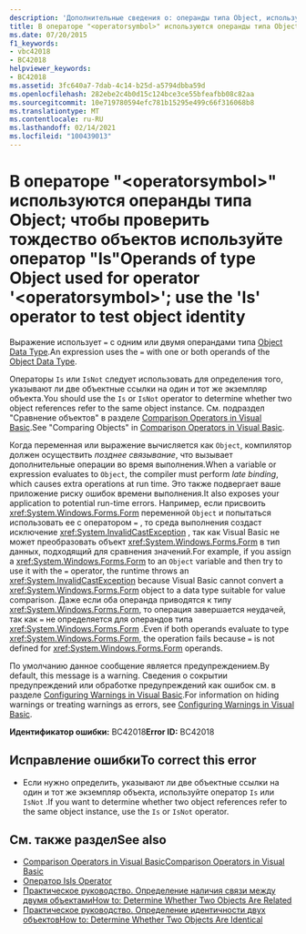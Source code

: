 ```yaml
---
description: 'Дополнительные сведения о: операнды типа Object, используемые для оператора " <operatorsymbol> "; используйте оператор "is" для проверки удостоверения объекта'
title: В операторе "<operatorsymbol>" используются операнды типа Object; чтобы проверить тождество объектов используйте оператор "Is"
ms.date: 07/20/2015
f1_keywords:
- vbc42018
- BC42018
helpviewer_keywords:
- BC42018
ms.assetid: 3fc640a7-7dab-4c14-b25d-a5794dbba59d
ms.openlocfilehash: 282ebe2c4b0d15c124bce3ce55bfeafbb08c82aa
ms.sourcegitcommit: 10e719780594efc781b15295e499c66f316068b8
ms.translationtype: MT
ms.contentlocale: ru-RU
ms.lasthandoff: 02/14/2021
ms.locfileid: "100439013"
---
```

# <a name="operands-of-type-object-used-for-operator-operatorsymbol-use-the-is-operator-to-test-object-identity"></a><span data-ttu-id="42889-103">В операторе "\<operatorsymbol>" используются операнды типа Object; чтобы проверить тождество объектов используйте оператор "Is"</span><span class="sxs-lookup"><span data-stu-id="42889-103">Operands of type Object used for operator '\<operatorsymbol>'; use the 'Is' operator to test object identity</span></span>

<span data-ttu-id="42889-104">Выражение использует `=` с одним или двумя операндами типа [Object Data Type](../language-reference/data-types/object-data-type.md).</span><span class="sxs-lookup"><span data-stu-id="42889-104">An expression uses the `=` with one or both operands of the [Object Data Type](../language-reference/data-types/object-data-type.md).</span></span>  
  
 <span data-ttu-id="42889-105">Операторы `Is` или `IsNot` следует использовать для определения того, указывают ли две объектные ссылки на один и тот же экземпляр объекта.</span><span class="sxs-lookup"><span data-stu-id="42889-105">You should use the `Is` or `IsNot` operator to determine whether two object references refer to the same object instance.</span></span> <span data-ttu-id="42889-106">См. подраздел "Сравнение объектов" в разделе [Comparison Operators in Visual Basic](../programming-guide/language-features/operators-and-expressions/comparison-operators.md).</span><span class="sxs-lookup"><span data-stu-id="42889-106">See "Comparing Objects" in [Comparison Operators in Visual Basic](../programming-guide/language-features/operators-and-expressions/comparison-operators.md).</span></span>  
  
 <span data-ttu-id="42889-107">Когда переменная или выражение вычисляется как `Object`, компилятор должен осуществить *позднее связывание*, что вызывает дополнительные операции во время выполнения.</span><span class="sxs-lookup"><span data-stu-id="42889-107">When a variable or expression evaluates to `Object`, the compiler must perform *late binding*, which causes extra operations at run time.</span></span> <span data-ttu-id="42889-108">Это также подвергает ваше приложение риску ошибок времени выполнения.</span><span class="sxs-lookup"><span data-stu-id="42889-108">It also exposes your application to potential run-time errors.</span></span> <span data-ttu-id="42889-109">Например, если присвоить <xref:System.Windows.Forms.Form> переменной `Object` и попытаться использовать ее с оператором `=` , то среда выполнения создаст исключение <xref:System.InvalidCastException> , так как Visual Basic не может преобразовать объект <xref:System.Windows.Forms.Form> в тип данных, подходящий для сравнения значений.</span><span class="sxs-lookup"><span data-stu-id="42889-109">For example, if you assign a <xref:System.Windows.Forms.Form> to an `Object` variable and then try to use it with the `=` operator, the runtime throws an <xref:System.InvalidCastException> because Visual Basic cannot convert a <xref:System.Windows.Forms.Form> object to a data type suitable for value comparison.</span></span> <span data-ttu-id="42889-110">Даже если оба операнда приводятся к типу <xref:System.Windows.Forms.Form>, то операция завершается неудачей, так как `=` не определяется для операндов типа <xref:System.Windows.Forms.Form> .</span><span class="sxs-lookup"><span data-stu-id="42889-110">Even if both operands evaluate to type <xref:System.Windows.Forms.Form>, the operation fails because `=` is not defined for <xref:System.Windows.Forms.Form> operands.</span></span>  
  
 <span data-ttu-id="42889-111">По умолчанию данное сообщение является предупреждением.</span><span class="sxs-lookup"><span data-stu-id="42889-111">By default, this message is a warning.</span></span> <span data-ttu-id="42889-112">Сведения о сокрытии предупреждений или обработке предупреждений как ошибок см. в разделе [Configuring Warnings in Visual Basic](/visualstudio/ide/configuring-warnings-in-visual-basic).</span><span class="sxs-lookup"><span data-stu-id="42889-112">For information on hiding warnings or treating warnings as errors, see [Configuring Warnings in Visual Basic](/visualstudio/ide/configuring-warnings-in-visual-basic).</span></span>  
  
 <span data-ttu-id="42889-113">**Идентификатор ошибки:** BC42018</span><span class="sxs-lookup"><span data-stu-id="42889-113">**Error ID:** BC42018</span></span>  
  
## <a name="to-correct-this-error"></a><span data-ttu-id="42889-114">Исправление ошибки</span><span class="sxs-lookup"><span data-stu-id="42889-114">To correct this error</span></span>  
  
- <span data-ttu-id="42889-115">Если нужно определить, указывают ли две объектные ссылки на один и тот же экземпляр объекта, используйте оператор `Is` или `IsNot` .</span><span class="sxs-lookup"><span data-stu-id="42889-115">If you want to determine whether two object references refer to the same object instance, use the `Is` or `IsNot` operator.</span></span>  
  
## <a name="see-also"></a><span data-ttu-id="42889-116">См. также раздел</span><span class="sxs-lookup"><span data-stu-id="42889-116">See also</span></span>

- [<span data-ttu-id="42889-117">Comparison Operators in Visual Basic</span><span class="sxs-lookup"><span data-stu-id="42889-117">Comparison Operators in Visual Basic</span></span>](../programming-guide/language-features/operators-and-expressions/comparison-operators.md)
- [<span data-ttu-id="42889-118">Оператор Is</span><span class="sxs-lookup"><span data-stu-id="42889-118">Is Operator</span></span>](../language-reference/operators/is-operator.md)
- [<span data-ttu-id="42889-119">Практическое руководство. Определение наличия связи между двумя объектами</span><span class="sxs-lookup"><span data-stu-id="42889-119">How to: Determine Whether Two Objects Are Related</span></span>](../programming-guide/language-features/variables/how-to-determine-whether-two-objects-are-related.md)
- [<span data-ttu-id="42889-120">Практическое руководство. Определение идентичности двух объектов</span><span class="sxs-lookup"><span data-stu-id="42889-120">How to: Determine Whether Two Objects Are Identical</span></span>](../programming-guide/language-features/variables/how-to-determine-whether-two-objects-are-identical.md)
